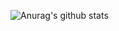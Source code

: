 ![Anurag's github stats](https://github-readme-stats.vercel.app/api?username=rfrob30&show_icons=true&theme=radical&include_all_commits=true&count_private=true)
